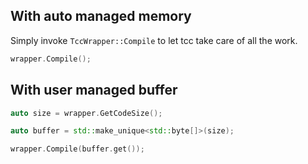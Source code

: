 ## With auto managed memory

Simply invoke `TccWrapper::Compile` to let tcc take care of all the work.
```cpp
wrapper.Compile();
```

## With user managed buffer

```cpp
auto size = wrapper.GetCodeSize();

auto buffer = std::make_unique<std::byte[]>(size);

wrapper.Compile(buffer.get());
```